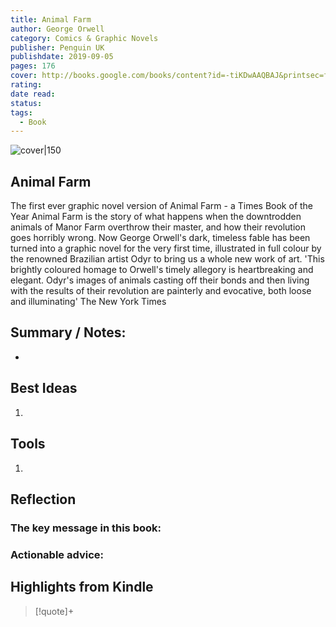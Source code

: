 ```yaml
---
title: Animal Farm
author: George Orwell
category: Comics & Graphic Novels
publisher: Penguin UK
publishdate: 2019-09-05
pages: 176
cover: http://books.google.com/books/content?id=-tiKDwAAQBAJ&printsec=frontcover&img=1&zoom=1&edge=curl&source=gbs_api
rating: 
date read: 
status: 
tags:
  - Book
---
```


![cover|150](http://books.google.com/books/content?id=-tiKDwAAQBAJ&printsec=frontcover&img=1&zoom=1&edge=curl&source=gbs_api.md)

## Animal Farm
The first ever graphic novel version of Animal Farm - a Times Book of the Year Animal Farm is the story of what happens when the downtrodden animals of Manor Farm overthrow their master, and how their revolution goes horribly wrong. Now George Orwell's dark, timeless fable has been turned into a graphic novel for the very first time, illustrated in full colour by the renowned Brazilian artist Odyr to bring us a whole new work of art. 'This brightly coloured homage to Orwell's timely allegory is heartbreaking and elegant. Odyr's images of animals casting off their bonds and then living with the results of their revolution are painterly and evocative, both loose and illuminating' The New York Times
## Summary / Notes:
- 

## Best Ideas
1. 
## Tools
1. 

## Reflection
### The key message in this book:

### Actionable advice:

## Highlights from Kindle

>[!quote]+ 
>